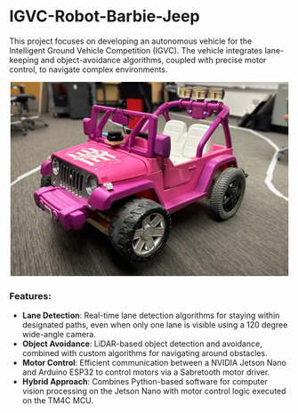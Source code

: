 # IGVC-Robot-Barbie-Jeep
This project focuses on developing an autonomous vehicle for the Intelligent Ground Vehicle Competition (IGVC). The vehicle integrates lane-keeping and object-avoidance algorithms, coupled with precise motor control, to navigate complex environments.

<p align="center">
<img src="Documentation/Barbie_Jeep.jpg" width="500">
</p>

### Features:
- **Lane Detection**: Real-time lane detection algorithms for staying within designated paths, even when only one lane is visible using a 120 degree wide-angle camera.
- **Object Avoidance**: LiDAR-based object detection and avoidance, combined with custom algorithms for navigating around obstacles.
- **Motor Control**: Efficient communication between a NVIDIA Jetson Nano and Arduino ESP32 to control motors via a Sabretooth motor driver.
- **Hybrid Approach**: Combines Python-based software for computer vision processing on the Jetson Nano with motor control logic executed on the TM4C MCU.
